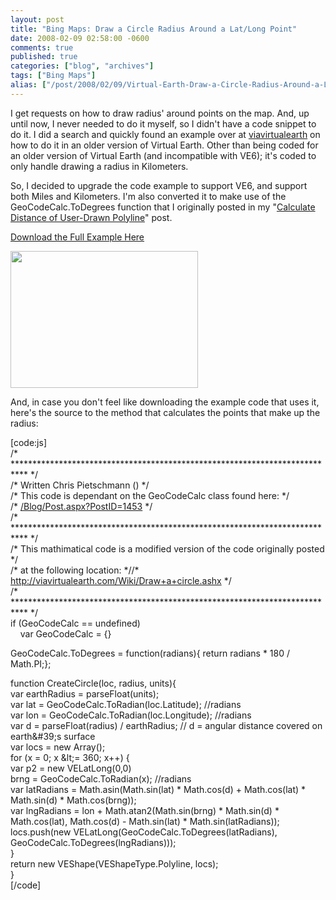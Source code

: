 ```yaml
---
layout: post
title: "Bing Maps: Draw a Circle Radius Around a Lat/Long Point"
date: 2008-02-09 02:58:00 -0600
comments: true
published: true
categories: ["blog", "archives"]
tags: ["Bing Maps"]
alias: ["/post/2008/02/09/Virtual-Earth-Draw-a-Circle-Radius-Around-a-LatLong-Point", "/post/2008/02/09/virtual-earth-draw-a-circle-radius-around-a-latlong-point"]
---
```

<!-- more -->
<p>I get requests on how to draw radius' around points on the map. And, up until now, I never needed to do it myself, so I didn't have a code snippet to do it. I did a search and quickly found an example over at <a href="http://viavirtualearth.com/Wiki/Draw+a+circle.ashx">viavirtualearth</a> on how to do it in an older version of Virtual Earth. Other than being coded for an older version of Virtual Earth (and incompatible with VE6); it's coded to only handle drawing a radius in Kilometers.</p>
<p>So, I decided to upgrade the code example to support VE6, and support both Miles and Kilometers. I'm also converted it to make use of the GeoCodeCalc.ToDegrees function that I originally posted in my "<a href="/Blog/Post.aspx?PostID=1453">Calculate Distance of User-Drawn Polyline</a>" post.</p>
<p><a href="http://pietschsoft.net/Download/Blog/1456/DrawRadius.zip">Download the Full Example Here</a></p>
<p><img src="http://pietschsoft.net/Download/Blog/1456/VEDrawRadius.png" border="0" alt="" width="300" height="219" align="baseline" /></p>
<p>And, in case you don't feel like downloading the example code that uses it, here's the source to the method that calculates the points that make up the radius:&nbsp;</p>
<p>[code:js]<br /> /* *************************************************************************** */<br /> /* Written Chris Pietschmann (<a href="/"></a>) */<br /> /* This code is dependant on the GeoCodeCalc class found here: */<br /> /* <a href="/Blog/Post.aspx?PostID=1453">/Blog/Post.aspx?PostID=1453</a> */<br /> /* *************************************************************************** */<br /> /* This mathimatical code is a modified version of the code originally posted */<br /> /* at the following location: *//* <a href="http://viavirtualearth.com/Wiki/Draw+a+circle.ashx">http://viavirtualearth.com/Wiki/Draw+a+circle.ashx</a> */<br /> /* *************************************************************************** */<br /> if (GeoCodeCalc == undefined) <br /> &nbsp;&nbsp;&nbsp; var GeoCodeCalc = {}</p>
<p>GeoCodeCalc.ToDegrees = function(radians){ return radians * 180 / Math.PI;};</p>
<p>function CreateCircle(loc, radius, units){ <br /> var earthRadius = parseFloat(units); <br /> var lat = GeoCodeCalc.ToRadian(loc.Latitude); //radians <br /> var lon = GeoCodeCalc.ToRadian(loc.Longitude); //radians <br /> var d = parseFloat(radius) / earthRadius; // d = angular distance covered on earth&amp;#39;s surface <br /> var locs = new Array(); <br /> for (x = 0; x &amp;lt;= 360; x++) { <br /> var p2 = new VELatLong(0,0) <br /> brng = GeoCodeCalc.ToRadian(x); //radians <br /> var latRadians = Math.asin(Math.sin(lat) * Math.cos(d) + Math.cos(lat) * Math.sin(d) * Math.cos(brng)); <br /> var lngRadians = lon + Math.atan2(Math.sin(brng) * Math.sin(d) * Math.cos(lat), Math.cos(d) - Math.sin(lat) * Math.sin(latRadians)); <br /> locs.push(new VELatLong(GeoCodeCalc.ToDegrees(latRadians), GeoCodeCalc.ToDegrees(lngRadians))); <br /> } <br /> return new VEShape(VEShapeType.Polyline, locs); <br /> }<br /> [/code]</p>
